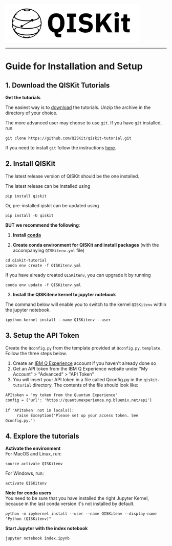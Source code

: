 
<img src="images/qiskit-heading.gif" >

***

# Guide for Installation and Setup

## 1. Download the QISKit Tutorials

**Get the tutorials**<BR>

The easiest way is to [download](https://github.com/QISKit/qiskit-tutorial/archive/master.zip) the tutorials. Unzip the archive in the directory of your choice.

The more advanced user may choose to use `git`. If you have `git` installed, run

```
git clone https://github.com/QISKit/qiskit-tutorial.git
```

If you need to install `git` follow the instructions [here](https://help.github.com/articles/set-up-git/).


## 2. Install QISKit

The latest release version of QISKit should be the one installed.

The latest release can be installed using

```
pip install qiskit
```

Or, pre-installed qiskit can be updated using

```
pip install -U qiskit
```

**BUT we recommend the following**:


1. **Install [conda](https://conda.io/docs/index.html)**

2. **Create conda environment for QISKit and install packages** (with the accompanying `QISKitenv.yml` file)

```
cd qiskit-tutorial
conda env create -f QISKitenv.yml
```   

If you have already created `QISKitenv`, you can upgrade it by running

```
conda env update -f QISKitenv.yml
```

3. **Install the QISKitenv kernel to jupyter notebook**

The command below will enable you to switch to the kernel `QISKitenv` within the jupyter notebook.
```
ipython kernel install --name QISKitenv --user
```

## 3. Setup the API Token

Create the `Qconfig.py` from the template provided at `Qconfig.py.template`. Follow the three steps below.  

1.  Create an [IBM Q Experience](https://quantumexperience.ng.bluemix.net) account
     if you haven't already done so
2.  Get an API token from the IBM Q Experience website under "My
     Account" &gt; "Advanced" &gt; "API Token"
3.  You will insert your API token in a file called Qconfig.py in
     the ```qiskit-tutorial``` directory. The contents of the file should
     look like:

```
APItoken = 'my token from the Quantum Experience'
config = {'url': 'https://quantumexperience.ng.bluemix.net/api'}

if 'APItoken' not in locals():
     raise Exception('Please set up your access token. See Qconfig.py.')
```



## 4. Explore the tutorials

**Activate the environment**<BR>
For MacOS and Linux, run:

```
source activate QISKitenv
```

For Windows, run:

```
activate QISKitenv
```
**Note for conda users**<BR>
You need to be sure that you have installed the right Jupyter Kernel, because in the last conda version it's not installed by default. 

```
python -m ipykernel install --user --name QISKitenv --display-name "Python (QISKitenv)"
```

**Start Jupyter with the index notebook**<BR>

```
jupyter notebook index.ipynb
```
